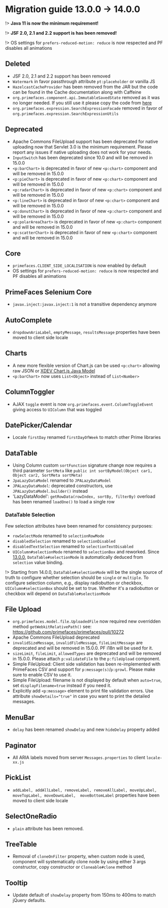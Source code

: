# Migration guide 13.0.0 -> 14.0.0

!> **Java 11 is now the minimum requirement!**

!> **JSF 2.0, 2.1 and 2.2 support is has been removed!**

!> OS settings for `prefers-reduced-motion: reduce` is now respected and PF disables all animations

## Deleted

  * JSF 2.0, 2.1 and 2.2 support has been removed
  * `Watermark` in favor passthrough attribute `pt:placeholder` or vanilla JS
  * `HazelcastCacheProvider` has been removed from the JAR but the code can be found in the Cache documentation along with Caffeine
  * `org.primefaces.component.api.ImmutableSavedState` removed as it was no longer needed. If you still use it please copy the code from [here](https://github.com/primefaces/primefaces/blob/13.0.0/primefaces/src/main/java/org/primefaces/component/api/ImmutableSavedState.java)
  * `org.primefaces.expression.SearchExpressionFacade` removed in favor of `org.primefaces.expression.SearchExpressionUtils`
  
## Deprecated

  * Apache Commons FileUpload support has been deprecated for native uploading now that Servlet 3.0 is the minimum requirement. Please report any issues if native uploading does not work for your needs.
  * `InputSwitch` has been deprecated since 10.0 and will be removed in 15.0.0
  * `<p:barChart>` is deprecated in favor of new `<p:chart>` component and will be removed in 15.0.0
  * `<p:pieChart>` is deprecated in favor of new `<p:chart>` component and will be removed in 15.0.0
  * `<p:radarChart>` is deprecated in favor of new `<p:chart>` component and will be removed in 15.0.0
  * `<p:lineChart>` is deprecated in favor of new `<p:chart>` component and will be removed in 15.0.0
  * `<p:donutChart>` is deprecated in favor of new `<p:chart>` component and will be removed in 15.0.0
  * `<p:polarAreaChart>` is deprecated in favor of new `<p:chart>` component and will be removed in 15.0.0
  * `<p:scatterChart>` is deprecated in favor of new `<p:chart>` component and will be removed in 15.0.0
  
## Core

  * `primefaces.CLIENT_SIDE_LOCALISATION` is now enabled by default
  * OS settings for `prefers-reduced-motion: reduce` is now respected and PF disables all animations

## PrimeFaces Selenium Core

  * `javax.inject:javax.inject:1` is not a transitive dependency anymore

## AutoComplete

  * `dropdownAriaLabel`, `emptyMessage`, `resultsMessage` properties have been moved to client side locale
  
## Charts

  * A new more flexible version of Chart.js can be used `<p:chart>` allowing raw JSON or [XDEV Chart.js Java Model](https://github.com/xdev-software/chartjs-java-model)
  * `<p:barChart>` now uses `List<Object>` instead of `List<Number>`
  
## ColumnToggler

  *  AJAX `toggle` event is now `org.primefaces.event.ColumnToggleEvent` giving access to `UIColumn` that was toggled

## DatePicker/Calendar

  * Locale `firstDay` renamed `firstDayOfWeek` to match other Prime libraries

## DataTable

  * Using Column custom `sortFunction` signature change now requires a third parameter `SortMeta` like `public int sortByModel(Object car1, Object car2, SortMeta sortMeta)`
  * `JpaLazyDataModel` renamed to `JPALazyDataModel`
  * `JPALazyDataModel`: deprecated constructors, use `JPALazyDataModel.builder()` instead
  * 'LazyDataModel': `getRowData(rowIndex, sortBy, filterBy)` overload has been renamed `loadOne()` to load a single row

### DataTable Selection

Few selection attributes have been renamed for consistency purposes:
  * `rowSelectMode` renamed to `selectionRowMode`
  * `disabledSelection` renamed to `selectionDisabled`
  * `disabledTextSelection` renamed to `selectionTextDisabled`
  * `UIColumn#selectionMode` renamed to `selectionBox` and reworked. Since [13.0.0](https://github.com/primefaces/primefaces/issues/10129), `DataTable#selectionMode` is automatically deduced from `selection` value binding.
  
!> Starting from 14.0.0, `DataTable#selectionMode` will be the single source of truth to configure whether selection should be `single` or `multiple`. To configure selection column, e.g., display radiobutton or checkbox, `UIColumn#selectionBox` should be set to true. Whether it's a radiobutton or checkbox will depend on `DataTable#selectionMode`

## File Upload

  * `org.primefaces.model.file.UploadedFile` now required new overridden method `getWebkitRelativePath()` see: https://github.com/primefaces/primefaces/pull/10272
  * Apache Commons FileUpload deprecated
  * `invalidSizeMessage`, `invalidFileMessage`, `fileLimitMessage` are deprecated and will be removed in 15.0.0. PF i18n will be used for it.
  * `sizeLimit`, `fileLimit`, `allowedTypes` are deprecated and will be removed in 15.0.0. Please attach `p:validateFile` to the `p:fileUpload` component.
  * Simple FileUpload: Client side validation has been re-implemented with PrimeFaces CSV and support for `p:message(s)`/`p:growl`. Please make sure to enable CSV to use it.
  * Simple FileUpload: filename is not displayed by default when `auto=true`, set `displayFilename=true` instead if you need it.
  * Explicitly add `<p:message>` element to print file validation errors. Use attribute `showDetails="true"` in case you want to print the detailed messages.
  
## MenuBar

  * `delay` has been renamed `showDelay` and new `hideDelay` property added
  
## Paginator

  * All ARIA labels moved from server `Messages.properties` to client `locale-xx.js`
  
## PickList
  * `addLabel, addAllLabel, removeLabel, removeAllLabel, moveUpLabel,  moveTopLabel, moveDownLabel,  moveBottomLabel` properties have been moved to client side locale

## SelectOneRadio

  * `plain` attribute has been removed.

## TreeTable

  * Removal of `cloneOnFilter` property, when custom node is used, component will systematically clone node by using either 3 args constructor, copy constructor or `Cloneable#clone` method 

## Tooltip

  * Update default of `showDelay` property from 150ms to 400ms to match jQuery defaults. 
